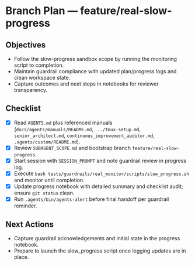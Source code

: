 # Branch Plan — feature/real-slow-progress

## Objectives
- Follow the slow-progress sandbox scope by running the monitoring script to completion.
- Maintain guardrail compliance with updated plan/progress logs and clean workspace state.
- Capture outcomes and next steps in notebooks for reviewer transparency.

## Checklist
- [x] Read `AGENTS.md` plus referenced manuals (`docs/agents/manuals/README.md`, `.../tmux-setup.md`, `senior_architect.md`, `continuous_improvement_auditor.md`, `.agents/custom/README.md`).
- [x] Review `SUBAGENT_SCOPE.md` and bootstrap branch `feature/real-slow-progress`.
- [x] Start session with `SESSION_PROMPT` and note guardrail review in progress log.
- [x] Execute `bash tests/guardrails/real_monitor/scripts/slow_progress.sh` and monitor until completion.
- [x] Update progress notebook with detailed summary and checklist audit; ensure `git status` clean.
- [x] Run `.agents/bin/agents-alert` before final handoff per guardrail reminder.

## Next Actions
- Capture guardrail acknowledgements and initial state in the progress notebook.
- Prepare to launch the slow_progress script once logging updates are in place.
